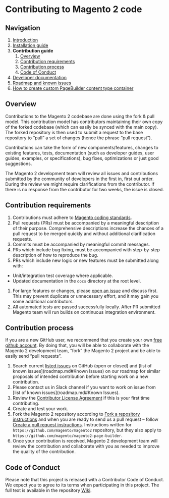 # Contributing to Magento 2 code
<!-- {% comment %} -->
## Navigation

1. [Introduction]
2. [Installation guide]
3. **Contribution guide**
    1. [Overview](#overview)
    1. [Contribution requirements](#contribution-requirements)
    1. [Contribution process](#contribution-process)
    1. [Code of Conduct](#code-of-conduct)
4. [Developer documentation]
5. [Roadmap and known issues]
6. [How to create custom PageBuilder content type container]

[Introduction]: introduction.md
[Contribution guide]: CONTRIBUTING.md
[Installation guide]: install.md
[Developer documentation]: developer-documentation.md
[Architecture overview]: architecture-overview.md
[BlueFoot to PageBuilder data migration]: bluefoot-data-migration.md
[Third-party content type migration]: new-content-type-example.md
[Iconography]: iconography.md
[Add image uploader to content type]: image-uploader.md
[Module integration]: module-integration.md
[Additional data configuration]: custom-configuration.md
[Content type configuration]: content-type-configuration.md
[How to add a new content type]: how-to-add-new-content-type.md
[Events]: events.md
[Bindings]: bindings.md
[Master format]: master-format.md
[Visual select]: visual-select.md
[Reuse product conditions in content types]: product-conditions.md
[Store component master format as widget directive]: widget-directive.md
[Use the block chooser UI component]: block-chooser-component.md
[Use the inline text editing component]: inline-editing-component.md
[Render a backend content type preview]: content-type-preview.md
[Custom Toolbar]: toolbar.md
[Full width page layouts]: full-width-page-layouts.md
[Add image uploader to content type]: image-uploader.md
[Roadmap and Known Issues]: roadmap.md
[How to create custom PageBuilder content type container]: how-to-create-custom-content-type-container.md
<!-- {% endcomment %} -->
## Overview

Contributions to the Magento 2 codebase are done using the fork & pull model.
This contribution model has contributors maintaining their own copy of the forked codebase (which can easily be synced with the main copy). The forked repository is then used to submit a request to the base repository to “pull” a set of changes (hence the phrase “pull request”).

Contributions can take the form of new components/features, changes to existing features, tests, documentation (such as developer guides, user guides, examples, or specifications), bug fixes, optimizations or just good suggestions.

The Magento 2 development team will review all issues and contributions submitted by the community of developers in the first in, first out order. During the review we might require clarifications from the contributor. If there is no response from the contributor for two weeks, the issue is closed.


## Contribution requirements

1. Contributions must adhere to [Magento coding standards](http://devdocs.magento.com/guides/v2.0/coding-standards/bk-coding-standards.html).
2. Pull requests (PRs) must be accompanied by a meaningful description of their purpose. Comprehensive descriptions increase the chances of a pull request to be merged quickly and without additional clarification requests.
3. Commits must be accompanied by meaningful commit messages.
4. PRs which include bug fixing, must be accompanied with step-by-step description of how to reproduce the bug.
3. PRs which include new logic or new features must be submitted along with:
* Unit/integration test coverage where applicable.
* Updated documentation in the `docs` directory at the root level.
1. For large features or changes, please [open an issue](https://github.com/magento/magento2/issues) and discuss first. This may prevent duplicate or unnecessary effort, and it may gain you some additional contributors.
2. All automated tests are passed successfully locally. After PR submitted Magento team will run builds on continuous integration environment.

## Contribution process

If you are a new GitHub user, we recommend that you create your own [free github account](https://github.com/signup/free). By doing that, you will be able to collaborate with the Magento 2 development team, “fork” the Magento 2 project and be able to easily send “pull requests”.

1. Search current [listed issues](https://github.com/magento/magento2-page-builder/issues) on GitHub (open or closed) and [list of known issues](roadmap.md#Known Issues) on our roadmap for similar proposals of intended contribution before starting work on a new contribution.
2. Please contact us in Slack channel if you want to work on issue from [list of known issues](roadmap.md#Known Issues).
2. Review the [Contributor License Agreement](https://magento.com/legaldocuments/mca) if this is your first time contributing.
3. Create and test your work.
4. Fork the Magento 2 repository according to [Fork a repository instructions](http://devdocs.magento.com/guides/v2.0/contributor-guide/contributing.html#fork) and when you are ready to send us a pull request – follow [Create a pull request instructions](http://devdocs.magento.com/guides/v2.0/contributor-guide/contributing.html#pull_request). Instructions written for `https://github.com/magento/magento2` repository, but they also apply to `https://github.com/magento/magento2-page-builder`.
5. Once your contribution is received, Magento 2 development team will review the contribution and collaborate with you as needed to improve the quality of the contribution.

## Code of Conduct

Please note that this project is released with a Contributor Code of Conduct. We expect you to agree to its terms when participating in this project.
The full text is available in the repository [Wiki](https://github.com/magento/magento2/wiki/Magento-Code-of-Conduct).
